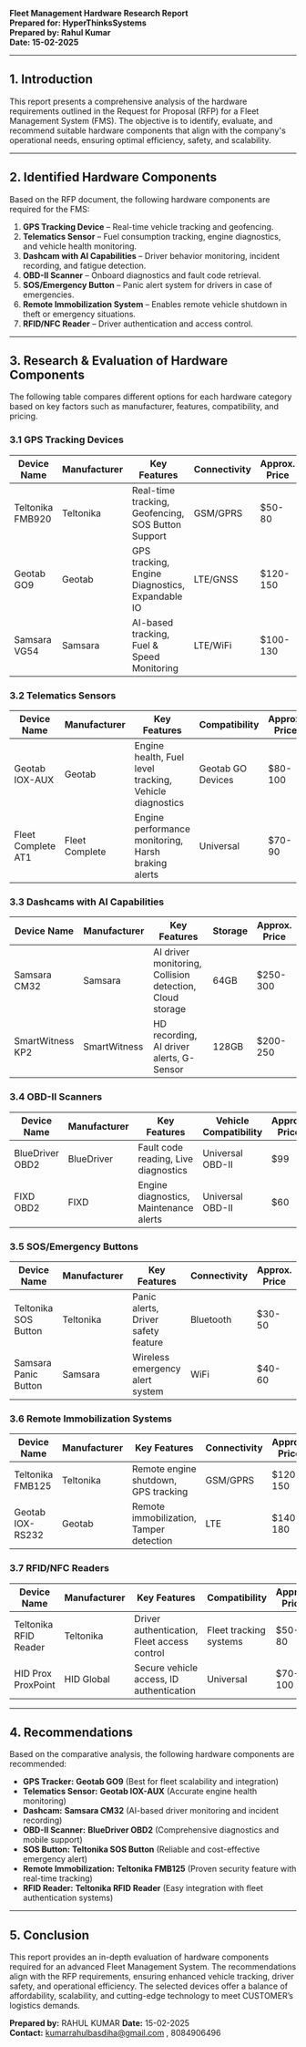 **Fleet Management Hardware Research Report**  
**Prepared for: HyperThinksSystems**  
**Prepared by: Rahul Kumar**  
**Date: 15-02-2025**  

---

## **1. Introduction**  
This report presents a comprehensive analysis of the hardware requirements outlined in the Request for Proposal (RFP) for a Fleet Management System (FMS). The objective is to identify, evaluate, and recommend suitable hardware components that align with the company's operational needs, ensuring optimal efficiency, safety, and scalability.

---

## **2. Identified Hardware Components**  
Based on the RFP document, the following hardware components are required for the FMS:

1. **GPS Tracking Device** – Real-time vehicle tracking and geofencing.
2. **Telematics Sensor** – Fuel consumption tracking, engine diagnostics, and vehicle health monitoring.
3. **Dashcam with AI Capabilities** – Driver behavior monitoring, incident recording, and fatigue detection.
4. **OBD-II Scanner** – Onboard diagnostics and fault code retrieval.
5. **SOS/Emergency Button** – Panic alert system for drivers in case of emergencies.
6. **Remote Immobilization System** – Enables remote vehicle shutdown in theft or emergency situations.
7. **RFID/NFC Reader** – Driver authentication and access control.

---

## **3. Research & Evaluation of Hardware Components**  
The following table compares different options for each hardware category based on key factors such as manufacturer, features, compatibility, and pricing.

### **3.1 GPS Tracking Devices**  
| Device Name | Manufacturer | Key Features | Connectivity | Approx. Price |
|------------|-------------|--------------|-------------|---------------|
| Teltonika FMB920 | Teltonika | Real-time tracking, Geofencing, SOS Button Support | GSM/GPRS | $50-80 |
| Geotab GO9 | Geotab | GPS tracking, Engine Diagnostics, Expandable IO | LTE/GNSS | $120-150 |
| Samsara VG54 | Samsara | AI-based tracking, Fuel & Speed Monitoring | LTE/WiFi | $100-130 |

### **3.2 Telematics Sensors**  
| Device Name | Manufacturer | Key Features | Compatibility | Approx. Price |
|------------|-------------|--------------|-------------|---------------|
| Geotab IOX-AUX | Geotab | Engine health, Fuel level tracking, Vehicle diagnostics | Geotab GO Devices | $80-100 |
| Fleet Complete AT1 | Fleet Complete | Engine performance monitoring, Harsh braking alerts | Universal | $70-90 |

### **3.3 Dashcams with AI Capabilities**  
| Device Name | Manufacturer | Key Features | Storage | Approx. Price |
|------------|-------------|--------------|--------|---------------|
| Samsara CM32 | Samsara | AI driver monitoring, Collision detection, Cloud storage | 64GB | $250-300 |
| SmartWitness KP2 | SmartWitness | HD recording, AI driver alerts, G-Sensor | 128GB | $200-250 |

### **3.4 OBD-II Scanners**  
| Device Name | Manufacturer | Key Features | Vehicle Compatibility | Approx. Price |
|------------|-------------|--------------|--------------------|---------------|
| BlueDriver OBD2 | BlueDriver | Fault code reading, Live diagnostics | Universal OBD-II | $99 |
| FIXD OBD2 | FIXD | Engine diagnostics, Maintenance alerts | Universal OBD-II | $60 |

### **3.5 SOS/Emergency Buttons**  
| Device Name | Manufacturer | Key Features | Connectivity | Approx. Price |
|------------|-------------|--------------|-------------|---------------|
| Teltonika SOS Button | Teltonika | Panic alerts, Driver safety feature | Bluetooth | $30-50 |
| Samsara Panic Button | Samsara | Wireless emergency alert system | WiFi | $40-60 |

### **3.6 Remote Immobilization Systems**  
| Device Name | Manufacturer | Key Features | Connectivity | Approx. Price |
|------------|-------------|--------------|-------------|---------------|
| Teltonika FMB125 | Teltonika | Remote engine shutdown, GPS tracking | GSM/GPRS | $120-150 |
| Geotab IOX-RS232 | Geotab | Remote immobilization, Tamper detection | LTE | $140-180 |

### **3.7 RFID/NFC Readers**  
| Device Name | Manufacturer | Key Features | Compatibility | Approx. Price |
|------------|-------------|--------------|-------------|---------------|
| Teltonika RFID Reader | Teltonika | Driver authentication, Fleet access control | Fleet tracking systems | $50-80 |
| HID Prox ProxPoint | HID Global | Secure vehicle access, ID authentication | Universal | $70-100 |

---

## **4. Recommendations**  
Based on the comparative analysis, the following hardware components are recommended:

- **GPS Tracker:** **Geotab GO9** (Best for fleet scalability and integration)
- **Telematics Sensor:** **Geotab IOX-AUX** (Accurate engine health monitoring)
- **Dashcam:** **Samsara CM32** (AI-based driver monitoring and incident recording)
- **OBD-II Scanner:** **BlueDriver OBD2** (Comprehensive diagnostics and mobile support)
- **SOS Button:** **Teltonika SOS Button** (Reliable and cost-effective emergency alert)
- **Remote Immobilization:** **Teltonika FMB125** (Proven security feature with real-time tracking)
- **RFID Reader:** **Teltonika RFID Reader** (Easy integration with fleet authentication systems)

---

## **5. Conclusion**  
This report provides an in-depth evaluation of hardware components required for an advanced Fleet Management System. The recommendations align with the RFP requirements, ensuring enhanced vehicle tracking, driver safety, and operational efficiency. The selected devices offer a balance of affordability, scalability, and cutting-edge technology to meet CUSTOMER’s logistics demands.

**Prepared by:** RAHUL KUMAR 
**Date:** 15-02-2025  
**Contact:** kumarrahulbasdiha@gmail.com , 8084906496

